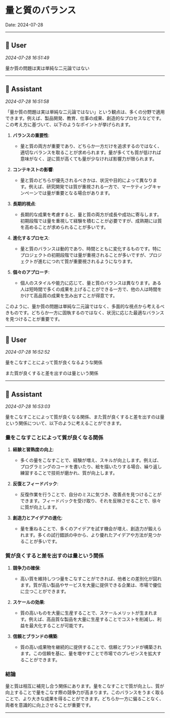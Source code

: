 # 量と質のバランス

Date: 2024-07-28

---

## 👤 User
*2024-07-28 16:51:49*

量か質の問題は実は単純な二元論ではない

---

## 🤖 Assistant
*2024-07-28 16:51:58*

「量か質の問題は実は単純な二元論ではない」という観点は、多くの分野で適用できます。例えば、製品開発、教育、仕事の成果、創造的なプロセスなどです。この考え方に基づいて、以下のようなポイントが挙げられます。

1. **バランスの重要性**:
   - 量と質の両方が重要であり、どちらか一方だけを追求するのではなく、適切なバランスを取ることが求められます。量が多くても質が低ければ意味がなく、逆に質が高くても量が少なければ影響力が限られます。

2. **コンテキストの影響**:
   - 量と質のどちらが優先されるべきかは、状況や目的によって異なります。例えば、研究開発では質が重視される一方で、マーケティングキャンペーンでは量が重要となる場合があります。

3. **長期的視点**:
   - 長期的な成果を考慮すると、量と質の両方が成長や成功に寄与します。初期段階では量を重視して経験を積むことが必要ですが、成熟期には質を高めることが求められることが多いです。

4. **進化するプロセス**:
   - 量と質のバランスは動的であり、時間とともに変化するものです。特にプロジェクトの初期段階では量が重視されることが多いですが、プロジェクトが進むにつれて質が重要視されるようになります。

5. **個々のアプローチ**:
   - 個人のスタイルや能力に応じて、量と質のバランスは異なります。ある人は短時間で多くの成果を上げることができる一方で、他の人は時間をかけて高品質の成果を生み出すことが得意です。

このように、量か質の問題は単純な二元論ではなく、多面的な視点から考えるべきものです。どちらか一方に固執するのではなく、状況に応じた最適なバランスを見つけることが重要です。

---

## 👤 User
*2024-07-28 16:52:52*

量をこなすことによって質が良くなるような関係

また質が良くすると差を出すのは量という関係

---

## 🤖 Assistant
*2024-07-28 16:53:03*

量をこなすことによって質が良くなる関係、また質が良くすると差を出すのは量という関係について、以下のように考えることができます。

### 量をこなすことによって質が良くなる関係

1. **経験と習熟度の向上**:
   - 多くの量をこなすことで、経験が増え、スキルが向上します。例えば、プログラミングのコードを書いたり、絵を描いたりする場合、繰り返し練習することで技術が磨かれ、質が向上します。

2. **反復とフィードバック**:
   - 反復作業を行うことで、自分のミスに気づき、改善点を見つけることができます。フィードバックを受け取り、それを反映させることで、徐々に質が向上します。

3. **創造力とアイデアの進化**:
   - 量を重ねることで、多くのアイデアを試す機会が増え、創造力が鍛えられます。多くの試行錯誤の中から、より優れたアイデアや方法が見つかることが多いです。

### 質が良くすると差を出すのは量という関係

1. **競争力の確保**:
   - 高い質を維持しつつ量をこなすことができれば、他者との差別化が図れます。質が高い製品やサービスを大量に提供できる企業は、市場で優位に立つことができます。

2. **スケールの効果**:
   - 質の高いものを大量に生産することで、スケールメリットが生まれます。例えば、高品質な製品を大量に生産することでコストを削減し、利益を最大化することが可能です。

3. **信頼とブランドの構築**:
   - 質の高い成果物を継続的に提供することで、信頼とブランドが構築されます。この信頼を基に、量を増やすことで市場でのプレゼンスを拡大することができます。

### 結論

量と質は相互に補完し合う関係にあります。量をこなすことで質が向上し、質が向上することで量をこなす際の競争力が高まります。このバランスをうまく取ることで、より大きな成果を得ることができます。どちらか一方に偏ることなく、両者を意識的に向上させることが重要です。

---
